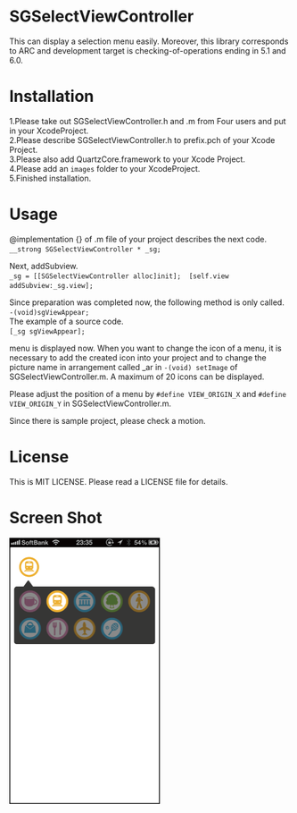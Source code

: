 SGSelectViewController
======================

This can display a selection menu easily. Moreover, this library corresponds to ARC and development target is checking-of-operations ending in 5.1 and 6.0.


Installation
============

1.Please take out SGSelectViewController.h and .m from Four users and put in your XcodeProject.  
2.Please describe SGSelectViewController.h to prefix.pch of your Xcode Project.  
3.Please also add QuartzCore.framework to your Xcode Project.  
4.Please add an `images` folder to your XcodeProject.   
5.Finished installation.  

Usage
=====

@implementation <classname>{} of .m file of your project describes the next code.  
`__strong SGSelectViewController * _sg;`

Next, addSubview.  
`_sg = [[SGSelectViewController alloc]init];  [self.view addSubview:_sg.view];`

Since preparation was completed now, the following method is only called.   
`-(void)sgViewAppear;`  
The example of a source code.  
`[_sg sgViewAppear];`


menu is displayed now.
When you want to change the icon of a menu, it is necessary to add the created icon into your project and to change the picture name in arrangement called _ar in `-(void) setImage` of SGSelectViewController.m.
A maximum of 20 icons can be displayed. 

Please adjust the position of a menu by `#define VIEW_ORIGIN_X` and `#define VIEW_ORIGIN_Y` in SGSelectViewController.m. 

Since there is sample project, please check a motion. 


License
======
This is MIT LICENSE. 
Please read a LICENSE file for details.


Screen Shot
===========
![](images/ss.png)